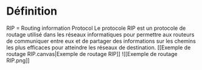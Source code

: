 # Définition
RIP = Routing information Protocol
Le protocole RIP est un protocole de routage utilisé dans les réseaux informatiques pour permettre aux routeurs de communiquer entre eux et de partager des informations sur les chemins les plus efficaces pour atteindre les réseaux de destination.
[[Exemple de routage RIP.canvas|Exemple de routage RIP]]
![[Exemple de routage RIP.png]]
